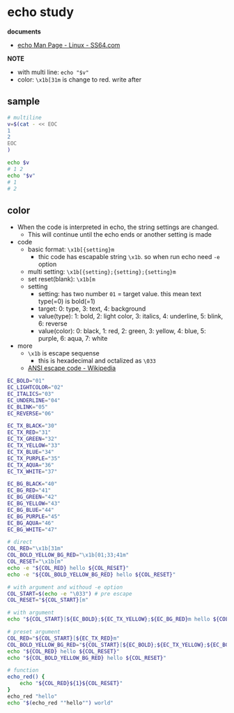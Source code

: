 # echo study

**documents**

- [echo Man Page \- Linux \- SS64\.com](https://ss64.com/bash/echo.html)

**NOTE**

- with multi line: `echo "$v"`
- color: `\x1b[31m` is change to red. write after

## sample

```bash
# multiline
v=$(cat - << EOC
1
2
EOC
)

echo $v
# 1 2
echo "$v"
# 1
# 2
```

## color

- When the code is interpreted in echo, the string settings are changed.
  - This will continue until the echo ends or another setting is made
- code
  - basic format: `\x1b[{setting}m`
    - thic code has escapable string `\x1b`. so when run echo need `-e` option
  - multi setting: `\x1b[{setting};{setting};{setting}m`
  - set reset(blank): `\x1b[m`
  - setting
    - setting: has two number `01` = target value. this mean text type(=0) is bold(=1)
    - target: 0: type, 3: text, 4: background
    - value(type): 1: bold, 2: light color, 3: italics, 4: underline, 5: blink, 6: reverse
    - value(color): 0: black, 1: red, 2: green, 3: yellow, 4: blue, 5: purple, 6: aqua, 7: white
- more
  - `\x1b` is escape sequense
    - this is hexadecimal and octalized as `\033`
  - [ANSI escape code \- Wikipedia](https://en.wikipedia.org/wiki/ANSI_escape_code)

```bash
EC_BOLD="01"
EC_LIGHTCOLOR="02"
EC_ITALICS="03"
EC_UNDERLINE="04"
EC_BLINK="05"
EC_REVERSE="06"

EC_TX_BLACK="30"
EC_TX_RED="31"
EC_TX_GREEN="32"
EC_TX_YELLOW="33"
EC_TX_BLUE="34"
EC_TX_PURPLE="35"
EC_TX_AQUA="36"
EC_TX_WHITE="37"

EC_BG_BLACK="40"
EC_BG_RED="41"
EC_BG_GREEN="42"
EC_BG_YELLOW="43"
EC_BG_BLUE="44"
EC_BG_PURPLE="45"
EC_BG_AQUA="46"
EC_BG_WHITE="47"

# direct
COL_RED="\x1b[31m"
COL_BOLD_YELLOW_BG_RED="\x1b[01;33;41m"
COL_RESET="\x1b[m"
echo -e "${COL_RED} hello ${COL_RESET}"
echo -e "${COL_BOLD_YELLOW_BG_RED} hello ${COL_RESET}"

# with argument and withoud -e option
COL_START=$(echo -e "\033") # pre escape
COL_RESET="${COL_START}[m"

# with argument
echo "${COL_START}[${EC_BOLD};${EC_TX_YELLOW};${EC_BG_RED}m hello ${COL_RESET}"

# preset argument
COL_RED="${COL_START}[${EC_TX_RED}m"
COL_BOLD_YELLOW_BG_RED="${COL_START}[${EC_BOLD};${EC_TX_YELLOW};${EC_BG_RED}m"
echo "${COL_RED} hello ${COL_RESET}"
echo "${COL_BOLD_YELLOW_BG_RED} hello ${COL_RESET}"

# function
echo_red() {
    echo "${COL_RED}${1}${COL_RESET}"
}
echo_red "hello"
echo "$(echo_red ""hello"") world"
```
